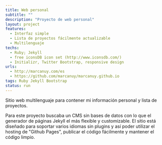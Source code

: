 ```yaml
---
title: Web personal
subtitle: ""
description: "Proyecto de web personal"
layout: project
features:
  - Interfaz simple
  - Lista de proyectos fácilmente actualizable
  - Multilenguaje
techs:
  - Ruby; Jekyll
  - free iconsDB icon set (http://www.iconsdb.com/)
  - Initializr, Twitter Bootstrap, responsive design
urls:
  - http://marcanuy.com/es
  - https://github.com/marcanuy/marcanuy.github.io
tags: Ruby Jekyll Bootstrap
status: run
---
```


Sitio web multilenguaje para contener mi información personal y lista de proyectos. 

Para este proyecto buscaba un CMS sin bases de datos con lo que el generador de páginas Jekyll el más flexible y customizable. El sitio está diseñado para soportar varios idiomas sin plugins y así poder utilizar el hosting de "Github Pages", publicar el código fácilmente y mantener el código limpio.
